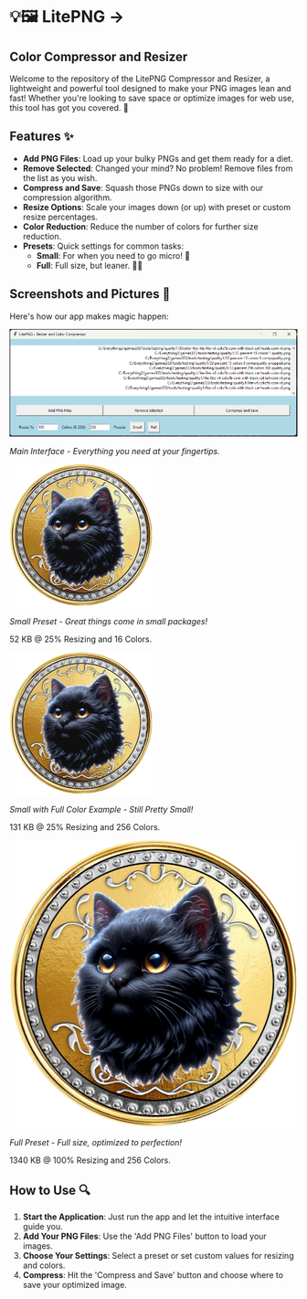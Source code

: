 # 💡🖼️ LitePNG -> 
## Color Compressor and Resizer

Welcome to the repository of the LitePNG Compressor and Resizer, a lightweight and powerful tool designed to make your PNG images lean and fast! Whether you're looking to save space or optimize images for web use, this tool has got you covered. 🚀

## Features ✨

- **Add PNG Files**: Load up your bulky PNGs and get them ready for a diet.
- **Remove Selected**: Changed your mind? No problem! Remove files from the list as you wish.
- **Compress and Save**: Squash those PNGs down to size with our compression algorithm.
- **Resize Options**: Scale your images down (or up) with preset or custom resize percentages.
- **Color Reduction**: Reduce the number of colors for further size reduction.
- **Presets**: Quick settings for common tasks:
  - **Small**: For when you need to go micro! 🐜
  - **Full**: Full size, but leaner. 🏋️‍♂️

## Screenshots and Pictures 📸

Here's how our app makes magic happen:

![App Screenshot](screenshot.png)

*Main Interface - Everything you need at your fingertips.*

![Small 16 Preset](small-16-colors.png)

*Small Preset - Great things come in small packages!*

52 KB @ 25% Resizing and 16 Colors.

![Small 256](small-16-colors.png)

*Small with Full Color Example - Still Pretty Small!*

131 KB @ 25% Resizing and 256 Colors.

![Full Preset](full.png)

*Full Preset - Full size, optimized to perfection!*

1340 KB @ 100% Resizing and 256 Colors.

## How to Use 🔍

1. **Start the Application**: Just run the app and let the intuitive interface guide you.
2. **Add Your PNG Files**: Use the 'Add PNG Files' button to load your images.
3. **Choose Your Settings**: Select a preset or set custom values for resizing and colors.
4. **Compress**: Hit the 'Compress and Save' button and choose where to save your optimized image.